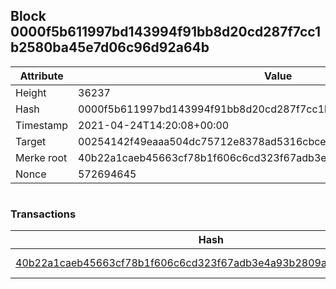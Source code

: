 ## Block 0000f5b611997bd143994f91bb8d20cd287f7cc1b2580ba45e7d06c96d92a64b

Attribute | Value
--- | ---
Height | 36237
Hash | 0000f5b611997bd143994f91bb8d20cd287f7cc1b2580ba45e7d06c96d92a64b
Timestamp | 2021-04-24T14:20:08+00:00
Target | 00254142f49eaaa504dc75712e8378ad5316cbcead634704b3734b6271167cc4
Merke root | 40b22a1caeb45663cf78b1f606c6cd323f67adb3e4a93b2809a76fd66549400a
Nonce | 572694645

```

```

### Transactions

Hash | Amount
--- | ---
[40b22a1caeb45663cf78b1f606c6cd323f67adb3e4a93b2809a76fd66549400a](40b22a1caeb45663cf78b1f606c6cd323f67adb3e4a93b2809a76fd66549400a.md) | 10.00000000 SKEPTI 
